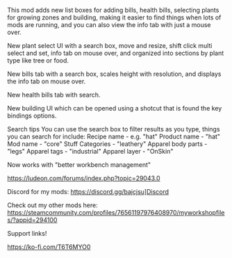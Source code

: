 This mod adds new list boxes for adding bills, health bills, selecting plants for growing zones and building, making it easier to find things when lots of mods are running, and you can also view the info tab with just a mouse over.

New plant select UI with a search box, move and resize, shift click multi select and set, info tab on mouse over, and organized into sections by plant type like tree or food.

New bills tab with a search box, scales height with resolution, and displays the info tab on mouse over.

New health bills tab with search.

New building UI which can be opened using a shotcut that is found the key bindings options.

Search tips
You can use the search box to filter results as you type, things you can search for include:
Recipe name - e.g. "hat"
Product name - "hat"
Mod name - "core"
Stuff Categories - "leathery"
Apparel body parts - "legs"
Apparel tags - "industrial"
Apparel layer - "OnSkin"

Now works with "better workbench management"

https://ludeon.com/forums/index.php?topic=29043.0

Discord for my mods: https://discord.gg/bajcjsu]Discord

Check out my other mods here:
https://steamcommunity.com/profiles/76561197976408970/myworkshopfiles/?appid=294100

Support links!

https://ko-fi.com/T6T6MYO0

